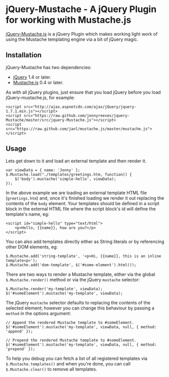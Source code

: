 # jQuery-Mustache - A jQuery Plugin for working with Mustache.js

[jQuery-Mustache.js](https://github.com/jonnyreeves/jquery-Mustache/blob/master/src/jquery-Mustache.js) is a jQuery Plugin which makes working light work of using the Mustache templating engine via a bit of jQuery magic.

## Installation
jQuery-Mustache has two dependencies:

 * [jQuery](http://jquery.com/) 1.4 or later.
 * [Mustache.js](https://github.com/janl/mustache.js/) 0.4 or later.

As with all jQuery plugins, just ensure that you load jQuery before you load jQuery-mustache.js, for example:

    <script src="http://ajax.aspnetcdn.com/ajax/jQuery/jquery-1.7.1.min.js"></script>
    <script src="https://raw.github.com/jonnyreeves/jquery-Mustache/master/src/jquery-Mustache.js"></script>
    <script src="https://raw.github.com/janl/mustache.js/master/mustache.js"></script>

## Usage
Lets get down to it and load an external template and then render it.

    var viewData = { name: 'Jonny' };
    $.Mustache.load("./templates/greetings.htm, function() {
        $('body').mustache('simple-hello', viewData);
    });

In the above example we are loading an external template HTML file (`greetings.htm`) and, once it's finished loading we render it out replacing the contents of the `body` element.  Your templates should be defined in a script block in the external HTML file where the script block's id will define the template's name, eg:

    <script id="simple-hello" type="text/html">
        <p>Hello, {{name}}, how are you?</p>
    </script>

You can also add templates directly either as String literals or by referencing other DOM elements, eg:

    $.Mustache.add('string-template', '<p>Hi, {{name}}, this is an inline template<p>');
    $.Mustache.add('dom-template', $('#some-element').html());

There are two ways to render a Mustache template, either via the global `$.Mustache.render()` method or via the jQuery `mustache` selector:

    $.Mustache.render('my-template', viewData);
    $('#someElement').mustache('my-template', viewData);

The jQuery `mustache` selector defaults to replacing the contents of the selected element; however you can change this behaviour by passing a `method` in the options argument:

    // Append the rendered Mustache template to #someElement.
    $('#someElement').mustache('my-template', viewData, null, { method: 'append' });

    // Prepend the rendered Mustache template to #someElement.
    $('#someElement').mustache('my-template', viewData, null, { method: 'prepend' });

To help you debug you can fetch a list of all registered templates via `$.Mustache.templates()` and when you're done, you can call `$.Mustache.clear()` to remove all templates.